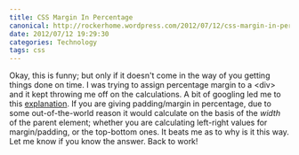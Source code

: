 ```yaml
---
title: CSS Margin In Percentage
canonical: http://rockerhome.wordpress.com/2012/07/12/css-margin-in-percentage/
date: 2012/07/12 19:29:30
categories: Technology
tags: css
---
```

Okay, this is funny; but only if it doesn't come in the way of you getting things done on time. I was trying to assign percentage margin to a &lt;div&gt; and it kept throwing me off on the calculations. A bit of googling led me to this [explanation](http://www.mattsnider.com/css-using-percent-for-margin-and-padding/). If you are giving padding/margin in percentage, due to some out-of-the-world reason it would calculate on the basis of the _width_ of the parent element; whether you are calculating left-right values for margin/padding, or the top-bottom ones. It beats me as to why is it this way. Let me know if you know the answer. Back to work!